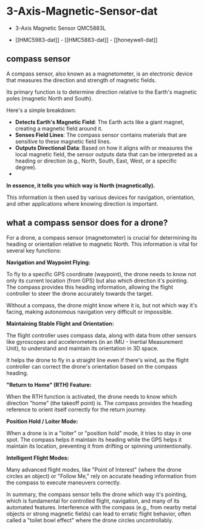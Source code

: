 
# 3-Axis-Magnetic-Sensor-dat

- 3-Axis Magnetic Sensor QMC5883L

- [[HMC5983-dat]] - [[HMC5883-dat]] - [[honeywell-dat]]


## compass sensor 

A compass sensor, also known as a magnetometer, is an electronic device that measures the direction and strength of magnetic fields.

Its primary function is to determine direction relative to the Earth's magnetic poles (magnetic North and South).

Here's a simple breakdown:

- **Detects Earth's Magnetic Field**: The Earth acts like a giant magnet, creating a magnetic field around it.
- **Senses Field Lines**: The compass sensor contains materials that are sensitive to these magnetic field lines.
- **Outputs Directional Data**: Based on how it aligns with or measures the local magnetic field, the sensor outputs data that can be interpreted as a heading or direction (e.g., North, South, East, West, or a specific degree).
- 
**In essence, it tells you which way is North (magnetically).**

This information is then used by various devices for navigation, orientation, and other applications where knowing direction is important.




## what a compass sensor does for a drone?

For a drone, a compass sensor (magnetometer) is crucial for determining its heading or orientation relative to magnetic North. This information is vital for several key functions:

**Navigation and Waypoint Flying:**

To fly to a specific GPS coordinate (waypoint), the drone needs to know not only its current location (from GPS) but also which direction it's pointing. The compass provides this heading information, allowing the flight controller to steer the drone accurately towards the target.

Without a compass, the drone might know where it is, but not which way it's facing, making autonomous navigation very difficult or impossible.

**Maintaining Stable Flight and Orientation:**

The flight controller uses compass data, along with data from other sensors like gyroscopes and accelerometers (in an IMU - Inertial Measurement Unit), to understand and maintain its orientation in 3D space.

It helps the drone to fly in a straight line even if there's wind, as the flight controller can correct the drone's orientation based on the compass heading.

**"Return to Home" (RTH) Feature:**

When the RTH function is activated, the drone needs to know which direction "home" (the takeoff point) is. The compass provides the heading reference to orient itself correctly for the return journey.

**Position Hold / Loiter Mode:**

When a drone is in a "loiter" or "position hold" mode, it tries to stay in one spot. The compass helps it maintain its heading while the GPS helps it maintain its location, preventing it from drifting or spinning unintentionally.

**Intelligent Flight Modes:**

Many advanced flight modes, like "Point of Interest" (where the drone circles an object) or "Follow Me," rely on accurate heading information from the compass to execute maneuvers correctly.

In summary, the compass sensor tells the drone which way it's pointing, which is fundamental for controlled flight, navigation, and many of its automated features. Interference with the compass (e.g., from nearby metal objects or strong magnetic fields) can lead to erratic flight behavior, often called a "toilet bowl effect" where the drone circles uncontrollably.